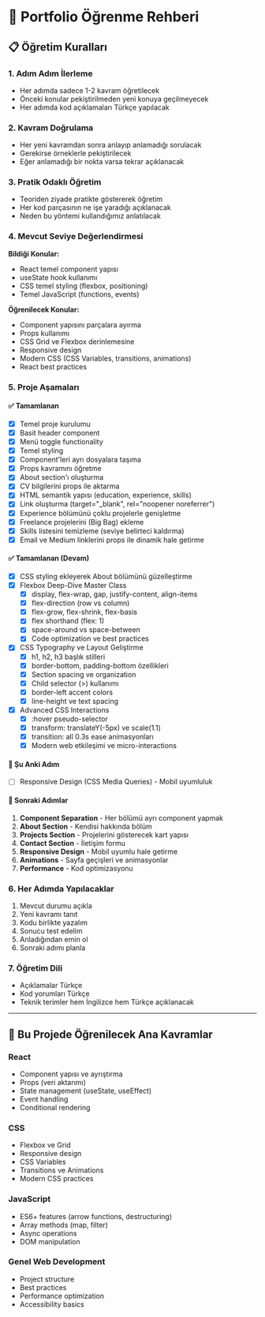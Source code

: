# 🎯 Portfolio Öğrenme Rehberi

## 📋 Öğretim Kuralları

### 1. Adım Adım İlerleme

- Her adımda sadece 1-2 kavram öğretilecek
- Önceki konular pekiştirilmeden yeni konuya geçilmeyecek
- Her adımda kod açıklamaları Türkçe yapılacak

### 2. Kavram Doğrulama

- Her yeni kavramdan sonra anlayıp anlamadığı sorulacak
- Gerekirse örneklerle pekiştirilecek
- Eğer anlamadığı bir nokta varsa tekrar açıklanacak

### 3. Pratik Odaklı Öğretim

- Teoriden ziyade pratikte göstererek öğretim
- Her kod parçasının ne işe yaradığı açıklanacak
- Neden bu yöntemi kullandığımız anlatılacak

### 4. Mevcut Seviye Değerlendirmesi

**Bildiği Konular:**

- React temel component yapısı
- useState hook kullanımı
- CSS temel styling (flexbox, positioning)
- Temel JavaScript (functions, events)

**Öğrenilecek Konular:**

- Component yapısını parçalara ayırma
- Props kullanımı
- CSS Grid ve Flexbox derinlemesine
- Responsive design
- Modern CSS (CSS Variables, transitions, animations)
- React best practices

### 5. Proje Aşamaları

#### ✅ Tamamlanan

- [x] Temel proje kurulumu
- [x] Basit header component
- [x] Menü toggle functionality
- [x] Temel styling
- [x] Component'leri ayrı dosyalara taşıma
- [x] Props kavramını öğretme
- [x] About section'ı oluşturma
- [x] CV bilgilerini props ile aktarma
- [x] HTML semantik yapısı (education, experience, skills)
- [x] Link oluşturma (target="\_blank", rel="noopener noreferrer")
- [x] Experience bölümünü çoklu projelerle genişletme
- [x] Freelance projelerini (Big Bag) ekleme
- [x] Skills listesini temizleme (seviye belirteci kaldırma)
- [x] Email ve Medium linklerini props ile dinamik hale getirme

#### ✅ Tamamlanan (Devam)

- [x] CSS styling ekleyerek About bölümünü güzelleştirme
- [x] Flexbox Deep-Dive Master Class
  - [x] display, flex-wrap, gap, justify-content, align-items
  - [x] flex-direction (row vs column)
  - [x] flex-grow, flex-shrink, flex-basis
  - [x] flex shorthand (flex: 1)
  - [x] space-around vs space-between
  - [x] Code optimization ve best practices
- [x] CSS Typography ve Layout Geliştirme
  - [x] h1, h2, h3 başlık stilleri
  - [x] border-bottom, padding-bottom özellikleri
  - [x] Section spacing ve organization
  - [x] Child selector (>) kullanımı
  - [x] border-left accent colors
  - [x] line-height ve text spacing
- [x] Advanced CSS Interactions
  - [x] :hover pseudo-selector
  - [x] transform: translateY(-5px) ve scale(1.1)
  - [x] transition: all 0.3s ease animasyonları
  - [x] Modern web etkileşimi ve micro-interactions

#### 🔄 Şu Anki Adım

- [ ] Responsive Design (CSS Media Queries) - Mobil uyumluluk

#### 📝 Sonraki Adımlar

1. **Component Separation** - Her bölümü ayrı component yapmak
2. **About Section** - Kendisi hakkında bölüm
3. **Projects Section** - Projelerini gösterecek kart yapısı
4. **Contact Section** - İletişim formu
5. **Responsive Design** - Mobil uyumlu hale getirme
6. **Animations** - Sayfa geçişleri ve animasyonlar
7. **Performance** - Kod optimizasyonu

### 6. Her Adımda Yapılacaklar

1. Mevcut durumu açıkla
2. Yeni kavramı tanıt
3. Kodu birlikte yazalım
4. Sonucu test edelim
5. Anladığından emin ol
6. Sonraki adımı planla

### 7. Öğretim Dili

- Açıklamalar Türkçe
- Kod yorumları Türkçe
- Teknik terimler hem İngilizce hem Türkçe açıklanacak

---

## 🎯 Bu Projede Öğrenilecek Ana Kavramlar

### React

- Component yapısı ve ayrıştırma
- Props (veri aktarımı)
- State management (useState, useEffect)
- Event handling
- Conditional rendering

### CSS

- Flexbox ve Grid
- Responsive design
- CSS Variables
- Transitions ve Animations
- Modern CSS practices

### JavaScript

- ES6+ features (arrow functions, destructuring)
- Array methods (map, filter)
- Async operations
- DOM manipulation

### Genel Web Development

- Project structure
- Best practices
- Performance optimization
- Accessibility basics
